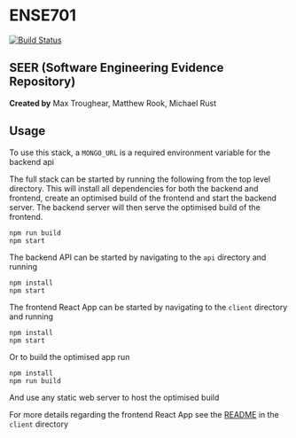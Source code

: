 # ENSE701

[![Build Status](https://travis-ci.com/maxtroughear/ENSE701-SEER.svg?branch=master)](https://travis-ci.com/maxtroughear/ENSE701-SEER)

## SEER (Software Engineering Evidence Repository)
**Created by** Max Troughear, Matthew Rook, Michael Rust


## Usage

To use this stack, a `MONGO_URL` is a required environment variable for the backend api

The full stack can be started by running the following from the top level directory. This will install all dependencies for both the backend and frontend, create an optimised build of the frontend and start the backend server. The backend server will then serve the optimised build of the frontend.

    npm run build
    npm start

The backend API can be started by navigating to the `api` directory and running

    npm install
    npm start

The frontend React App can be started by navigating to the `client` directory and running

    npm install
    npm start

Or to build the optimised app run

    npm install
    npm run build

And use any static web server to host the optimised build

For more details regarding the frontend React App see the [README](client/README.md) in the `client` directory
